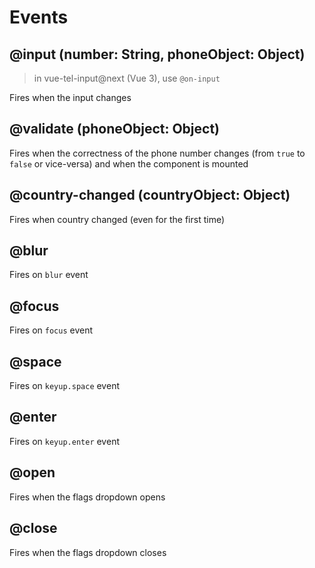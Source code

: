 # Events

## @input (number: String, phoneObject: Object)

> in vue-tel-input@next (Vue 3), use `@on-input`

Fires when the input changes

## @validate (phoneObject: Object)

Fires when the correctness of the phone number changes (from `true` to `false` or vice-versa) and when the component is mounted

## @country-changed (countryObject: Object)

Fires when country changed (even for the first time)

## @blur

Fires on `blur` event

## @focus

Fires on `focus` event

## @space

Fires on `keyup.space` event

## @enter

Fires on `keyup.enter` event

## @open

Fires when the flags dropdown opens

## @close

Fires when the flags dropdown closes
